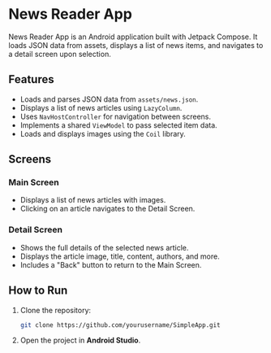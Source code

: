 # News Reader App

News Reader App is an Android application built with Jetpack Compose. It loads JSON data from assets, displays a list of news items, and navigates to a detail screen upon selection.

## Features
- Loads and parses JSON data from `assets/news.json`.
- Displays a list of news articles using `LazyColumn`.
- Uses `NavHostController` for navigation between screens.
- Implements a shared `ViewModel` to pass selected item data.
- Loads and displays images using the `Coil` library.

## Screens
### Main Screen
- Displays a list of news articles with images.
- Clicking on an article navigates to the Detail Screen.

### Detail Screen
- Shows the full details of the selected news article.
- Displays the article image, title, content, authors, and more.
- Includes a "Back" button to return to the Main Screen.

## How to Run
1. Clone the repository:
   ```sh
   git clone https://github.com/yourusername/SimpleApp.git
   ```
2. Open the project in **Android Studio**.

